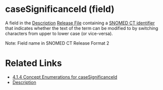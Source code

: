 # caseSignificanceId (field)

A field in the [Description](https://confluence.ihtsdotools.org/display/DOCGLOSS/Description "Glossary link: Description") [Release File](https://confluence.ihtsdotools.org/display/DOCGLOSS/Release+File "Glossary link: Release File") containing a [SNOMED CT identifier](https://confluence.ihtsdotools.org/display/DOCGLOSS/SNOMED+CT+identifier "Glossary link: SNOMED CT identifier") that indicates whether the text of the term can be modified to by switching characters from upper to lower case (or vice-versa). 

Note: Field name in SNOMED CT Release Format 2

# Related Links

  * [4.1.4 Concept Enumerations for caseSignificanceId](/pages/createpage.action?spaceKey=DOCTSG&title=4.1.4+Concept+Enumerations+for+caseSignificanceId)
  * [Description](https://confluence.ihtsdotools.org/display/DOCRELFMT/Description+file "Reference term: Description file")

